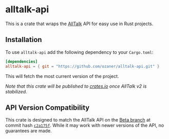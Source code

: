 # alltalk-api

This is a crate that wraps the [AllTalk](https://github.com/erew123/alltalk_tts) API for easy use in Rust projects.

## Installation
To use `alltalk-api` add the following dependency to your `Cargo.toml`:

```toml
[dependencies]
alltalk-api = { git = "https://github.com/ozaner/alltalk-api.git" }
```

This will fetch the most current version of the project.

*Note that this crate will be published to [crates.io](https://crates.io) once AllTalk v2 is stabilized.*

## API Version Compatibility
This crate is designed to match the AllTalk API on the [Beta branch](https://github.com/erew123/alltalk_tts/tree/alltalkbeta) at commit hash [`c2a175f`](https://github.com/erew123/alltalk_tts/commit/c2a175f005c3d80b7630ef6b6e5754a9a9021cf4). While it may work with newer versions of the API, no guarantees are made.
